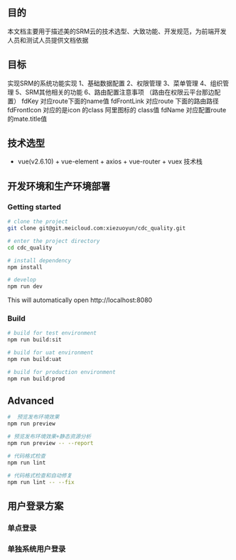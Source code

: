 ## 目的

 本文档主要用于描述美的SRM云的技术选型、大致功能、开发规范，为前端开发人员和测试人员提供文档依据

## 目标

 实现SRM的系统功能实现
 1、基础数据配置
 2、权限管理
 3、菜单管理
 4、组织管理
 5、SRM其他相关的功能
 6、路由配置注意事项 （路由在权限云平台那边配置）
   fdKey 对应route下面的name值
   fdFrontLink  对应route 下面的路由路径
   fdFrontIcon  对应的是icon 的class 阿里图标的 class值
   fdName  对应配置route的mate.title值

## 技术选型

- vue(v2.6.10) + vue-element + axios + vue-router + vuex 技术栈

## 开发环境和生产环境部署

### Getting started

```bash
# clone the project
git clone git@git.meicloud.com:xiezuoyun/cdc_quality.git

# enter the project directory
cd cdc_quality

# install dependency
npm install

# develop
npm run dev
```

This will automatically open http://localhost:8080

### Build

```bash
# build for test environment
npm run build:sit

# build for uat environment
npm run build:uat

# build for production environment
npm run build:prod
```

## Advanced

```bash
#  预览发布环境效果
npm run preview

# 预览发布环境效果+静态资源分析
npm run preview -- --report

# 代码格式检查
npm run lint

# 代码格式检查和自动修复
npm run lint -- --fix
```

## 用户登录方案

### 单点登录

### 单独系统用户登录
